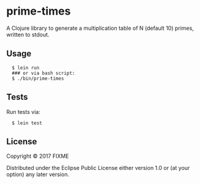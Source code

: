# prime-times

A Clojure library to generate a multiplication table of N (default 10) primes,
written to stdout.

## Usage

```
  $ lein run
  ### or via bash script:
  $ ./bin/prime-times
```

## Tests

Run tests via:
```
  $ lein test
```

## License

Copyright © 2017 FIXME

Distributed under the Eclipse Public License either version 1.0 or (at
your option) any later version.
